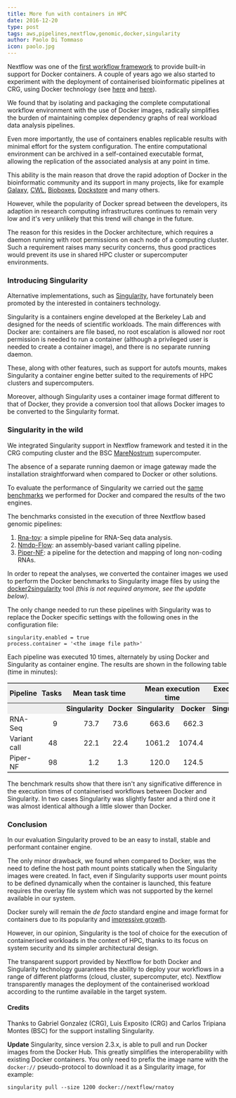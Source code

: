 ```yaml
---
title: More fun with containers in HPC
date: 2016-12-20
type: post
tags: aws,pipelines,nextflow,genomic,docker,singularity
author: Paolo Di Tommaso
icon: paolo.jpg
---
```


Nextflow was one of the [first workflow framework](https://www.nextflow.io/blog/2014/nextflow-meets-docker.html)
to provide built-in support for Docker containers. A couple of years ago we also started
to experiment with the deployment of containerised bioinformatic pipelines at CRG,
using Docker technology (see [here](<(https://www.nextflow.io/blog/2014/using-docker-in-hpc-cluster.html)>) and [here](https://www.nextplatform.com/2016/01/28/crg-goes-with-the-genomics-flow/)).

We found that by isolating and packaging the complete computational workflow environment
with the use of Docker images, radically simplifies the burden of maintaining complex
dependency graphs of real workload data analysis pipelines.

Even more importantly, the use of containers enables replicable results with minimal effort
for the system configuration. The entire computational environment can be archived in a
self-contained executable format, allowing the replication of the associated analysis at
any point in time.

This ability is the main reason that drove the rapid adoption of Docker in the bioinformatic
community and its support in many projects, like for example [Galaxy](https://galaxyproject.org),
[CWL](http://commonwl.org), [Bioboxes](http://bioboxes.org), [Dockstore](https://dockstore.org) and many others.

However, while the popularity of Docker spread between the developers, its adaption in
research computing infrastructures continues to remain very low and it's very unlikely
that this trend will change in the future.

The reason for this resides in the Docker architecture, which requires a daemon running
with root permissions on each node of a computing cluster. Such a requirement raises many
security concerns, thus good practices would prevent its use in shared HPC cluster or
supercomputer environments.

### Introducing Singularity

Alternative implementations, such as [Singularity](http://singularity.lbl.gov), have
fortunately been promoted by the interested in containers technology.

Singularity is a containers engine developed at the Berkeley Lab and designed for the
needs of scientific workloads. The main differences with Docker are: containers are file
based, no root escalation is allowed nor root permission is needed to run a container
(although a privileged user is needed to create a container image), and there is no
separate running daemon.

These, along with other features, such as support for autofs mounts, makes Singularity a
container engine better suited to the requirements of HPC clusters and supercomputers.

Moreover, although Singularity uses a container image format different to that of Docker,
they provide a conversion tool that allows Docker images to be converted to the
Singularity format.

### Singularity in the wild

We integrated Singularity support in Nextflow framework and tested it in the CRG
computing cluster and the BSC [MareNostrum](https://www.bsc.es/discover-bsc/the-centre/marenostrum) supercomputer.

The absence of a separate running daemon or image gateway made the installation
straightforward when compared to Docker or other solutions.

To evaluate the performance of Singularity we carried out the [same benchmarks](https://peerj.com/articles/1273/)
we performed for Docker and compared the results of the two engines.

The benchmarks consisted in the execution of three Nextflow based genomic pipelines:

1. [Rna-toy](https://github.com/nextflow-io/rnatoy/tree/peerj5515): a simple pipeline for RNA-Seq data analysis.
2. [Nmdp-Flow](https://github.com/nextflow-io/nmdp-flow/tree/peerj5515/): an assembly-based variant calling pipeline.
3. [Piper-NF](https://github.com/cbcrg/piper-nf/tree/peerj5515): a pipeline for the detection and mapping of long non-coding RNAs.

In order to repeat the analyses, we converted the container images we used to perform
the Docker benchmarks to Singularity image files by using the [docker2singularity](https://github.com/singularityware/docker2singularity) tool
_(this is not required anymore, see the update below)_.

The only change needed to run these pipelines with Singularity was to replace the Docker
specific settings with the following ones in the configuration file:

    singularity.enabled = true
    process.container = '<the image file path>'

Each pipeline was executed 10 times, alternately by using Docker and Singularity as
container engine. The results are shown in the following table (time in minutes):

<style>
table#benchmark { width: 100%; margin-bottom: 1em; margin-top: 1em; border-top: 1px solid #999; border-bottom: 1px solid #999 }
table#benchmark th { text-align: center; background-color: #eee; padding: 2px 5px }
table#benchmark td { text-align: right; padding: 2px 5px; padding-right: 15px }
table#benchmark .r { text-align: right }
table#benchmark .l { text-align: left }
</style>
<table id='benchmark'>
<tr>
<th class='l'>Pipeline</th>
<th >Tasks</th>
<th colspan=2 >Mean task time</th>
<th colspan=2 >Mean execution time</th>
<th colspan=2 >Execution time std dev</th>
<th colspan=2 >Ratio</th>
</tr>

<tr>
<th>&nbsp;</th>
<th>&nbsp;</th>
<th>Singularity</th>
<th>Docker</th>
<th>Singularity</th>
<th>Docker</th>
<th>Singularity</th>
<th>Docker</th>
<th>&nbsp;</th>
</tr>

<tr>
<td class='l'>RNA-Seq</td>
<td>9</td>
<td>73.7</td>
<td>73.6</td>
<td>663.6</td>
<td>662.3</td>
<td>2.0</td>
<td>3.1</td>
<td>0.998</td>
</tr>

<tr>
<td class='l'>Variant call</td>
<td>48</td>
<td>22.1</td>
<td>22.4</td>
<td>1061.2</td>
<td>1074.4</td>
<td>43.1</td>
<td>38.5</td>
<td>1.012</td>
</tr>

<tr>
<td class='l'>Piper-NF</td>
<td>98</td>
<td>1.2</td>
<td>1.3</td>
<td>120.0</td>
<td>124.5</td>
<td>6.9 </td>
<td>2.8</td>
<td>1.038</td>
</tr>

</table>

The benchmark results show that there isn't any significative difference in the
execution times of containerised workflows between Docker and Singularity. In two
cases Singularity was slightly faster and a third one it was almost identical although
a little slower than Docker.

### Conclusion

In our evaluation Singularity proved to be an easy to install,
stable and performant container engine.

The only minor drawback, we found when compared to Docker, was the need to define the
host path mount points statically when the Singularity images were created. In fact,
even if Singularity supports user mount points to be defined dynamically when the
container is launched, this feature requires the overlay file system which was not
supported by the kernel available in our system.

Docker surely will remain the _de facto_ standard engine and image format for containers
due to its popularity and [impressive growth](http://www.coscale.com/blog/docker-usage-statistics-increased-adoption-by-enterprises-and-for-production-use).

However, in our opinion, Singularity is the tool of choice for the execution of
containerised workloads in the context of HPC, thanks to its focus on system security
and its simpler architectural design.

The transparent support provided by Nextflow for both Docker and Singularity technology
guarantees the ability to deploy your workflows in a range of different platforms (cloud,
cluster, supercomputer, etc). Nextflow transparently manages the deployment of the
containerised workload according to the runtime available in the target system.

#### Credits

Thanks to Gabriel Gonzalez (CRG), Luis Exposito (CRG) and Carlos Tripiana Montes (BSC)
for the support installing Singularity.

**Update** Singularity, since version 2.3.x, is able to pull and run Docker images from the Docker Hub.
This greatly simplifies the interoperability with existing Docker containers. You only need
to prefix the image name with the `docker://` pseudo-protocol to download it as a Singularity image,
for example:

    singularity pull --size 1200 docker://nextflow/rnatoy
